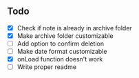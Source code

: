 ## Todo

- [x] Check if note is already in archive folder
- [x] Make archive folder customizable
- [ ] Add option to confirm deletion
- [ ] Make date format customizable
- [x] onLoad function doesn't work
- [ ] Write proper readme